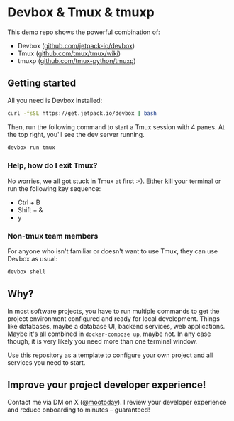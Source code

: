 # Devbox & Tmux & tmuxp

This demo repo shows the powerful combination of:
- Devbox ([github.com/jetpack-io/devbox](https://github.com/jetpack-io/devbox))
- Tmux ([github.com/tmux/tmux/wiki](https://github.com/tmux/tmux/wiki))
- tmuxp ([github.com/tmux-python/tmuxp](https://github.com/tmux-python/tmuxp))

## Getting started

All you need is Devbox installed:

```bash
curl -fsSL https://get.jetpack.io/devbox | bash
```

Then, run the following command to start a Tmux session with 4 panes. At the top right, you'll see the dev server running.

```bash
devbox run tmux
```

### Help, how do I exit Tmux?

No worries, we all got stuck in Tmux at first :-). Either kill your terminal or run the following key sequence:
- Ctrl + B
- Shift + &
- y

### Non-tmux team members

For anyone who isn't familiar or doesn't want to use Tmux, they can use Devbox as usual:

```bash
devbox shell
```

## Why?

In most software projects, you have to run multiple commands to get the project environment configured and ready for local development. Things like databases, maybe a database UI, backend services, web applications. Maybe it's all combined in `docker-compose up`, maybe not. In any case though, it is very likely you need more than one terminal window.

Use this repository as a template to configure your own project and all services you need to start.

## Improve your project developer experience!

Contact me via DM on X ([@mootoday](https://x.com/mootoday)). I review your developer experience and reduce onboarding to minutes – guaranteed!

